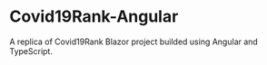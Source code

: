 # Covid19Rank-Angular
A replica of Covid19Rank Blazor project builded using Angular and TypeScript.
